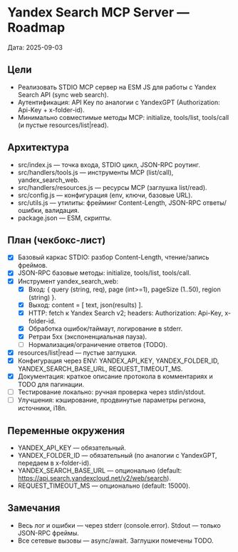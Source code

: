 # Yandex Search MCP Server — Roadmap

Дата: 2025-09-03

## Цели
- Реализовать STDIO MCP сервер на ESM JS для работы с Yandex Search API (sync web search).
- Аутентификация: API Key по аналогии с YandexGPT (Authorization: Api-Key <key> + x-folder-id).
- Минимально совместимые методы MCP: initialize, tools/list, tools/call (и пустые resources/list|read).

## Архитектура
- src/index.js — точка входа, STDIO цикл, JSON-RPC роутинг.
- src/handlers/tools.js — инструменты MCP (list/call), yandex_search_web.
- src/handlers/resources.js — ресурсы MCP (заглушка list/read).
- src/config.js — конфигурация (env, ключи, базовые URL).
- src/utils.js — утилиты: фрейминг Content-Length, JSON-RPC ответы/ошибки, валидация.
- package.json — ESM, скрипты.

## План (чекбокс-лист)
- [x] Базовый каркас STDIO: разбор Content-Length, чтение/запись фреймов.
- [x] JSON-RPC базовые методы: initialize, tools/list, tools/call.
- [x] Инструмент yandex_search_web:
  - [x] Вход: { query (string, req), page (int>=1), pageSize (1..50), region (string) }.
  - [x] Выход: content = [ text, json(results) ].
  - [x] HTTP: fetch к Yandex Search v2; headers: Authorization: Api-Key, x-folder-id.
  - [x] Обработка ошибок/таймаут, логирование в stderr.
  - [x] Ретраи 5xx (экспоненциальная пауза). 
  - [ ] Нормализация/ограничение ответов (TODO).
- [x] resources/list|read — пустые заглушки.
- [x] Конфигурация через ENV: YANDEX_API_KEY, YANDEX_FOLDER_ID, YANDEX_SEARCH_BASE_URL, REQUEST_TIMEOUT_MS.
- [x] Документация: краткое описание протокола в комментариях и TODO для пагинации.
- [ ] Тестирование локально: ручная проверка через stdin/stdout.
- [ ] Улучшения: кэширование, продвинутые параметры региона, источники, i18n.

## Переменные окружения
- YANDEX_API_KEY — обязательный.
- YANDEX_FOLDER_ID — обязательный (по аналогии с YandexGPT, передаем в x-folder-id).
- YANDEX_SEARCH_BASE_URL — опционально (default: https://api.search.yandexcloud.net/v2/web/search).
- REQUEST_TIMEOUT_MS — опционально (default: 15000).

## Замечания
- Весь лог и ошибки — через stderr (console.error). Stdout — только JSON-RPC фреймы.
- Все сетевые вызовы — async/await. Заглушки помечены TODO.
